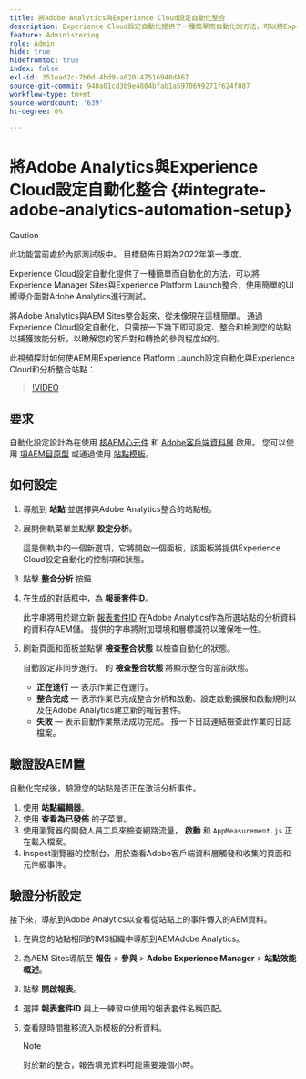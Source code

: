 ```yaml
---
title: 將Adobe Analytics與Experience Cloud設定自動化整合
description: Experience Cloud設定自動化提供了一種簡單而自動化的方法，可以將Experience Manager Sites與Experience Platform Launch整合，使用簡單的UI嚮導介面對Adobe Analytics進行測試。 瞭解如何在您自己的站點上使用自動設定。
feature: Administering
role: Admin
hide: true
hidefromtoc: true
index: false
exl-id: 351ead2c-7b0d-4bd9-a020-47516948d467
source-git-commit: 940a01cd3b9e4804bfab1a5970699271f624f087
workflow-type: tm+mt
source-wordcount: '639'
ht-degree: 0%

---
```


# 將Adobe Analytics與Experience Cloud設定自動化整合 {#integrate-adobe-analytics-automation-setup}

>[!CAUTION]
>
> 此功能當前處於內部測試版中。 目標發佈日期為2022年第一季度。

Experience Cloud設定自動化提供了一種簡單而自動化的方法，可以將Experience Manager Sites與Experience Platform Launch整合，使用簡單的UI嚮導介面對Adobe Analytics進行測試。

將Adobe Analytics與AEM Sites整合起來，從未像現在這樣簡單。 通過Experience Cloud設定自動化，只需按一下幾下即可設定、整合和檢測您的站點以捕獲效能分析，以瞭解您的客戶對和轉換的參與程度如何。

此視頻探討如何使AEM用Experience Platform Launch設定自動化與Experience Cloud和分析整合站點：

>[!VIDEO](https://video.tv.adobe.com/v/339605/?quality=12)

## 要求

自動化設定設計為在使用 [核AEM心元件](https://experienceleague.adobe.com/docs/experience-manager-core-components/using/introduction.html?lang=zh-Hant) 和 [Adobe客戶端資料層](https://experienceleague.adobe.com/docs/experience-manager-core-components/using/developing/data-layer/overview.html) 啟用。 您可以使用 [項AEM目原型](https://experienceleague.adobe.com/docs/experience-manager-core-components/using/developing/archetype/overview.html) 或通過使用 [站點模板](/help/journey-sites/quick-site/create-site.md)。

## 如何設定

1. 導航到 **站點** 並選擇與Adobe Analytics整合的站點根。
1. 展開側軌菜單並點擊 **設定分析**。

   這是側軌中的一個新選項，它將開啟一個面板，該面板將提供Experience Cloud設定自動化的控制項和狀態。
1. 點擊 **整合分析** 按鈕
1. 在生成的對話框中，為 **報表套件ID**。

   此字串將用於建立新 [報表套件ID](https://experienceleague.adobe.com/docs/analytics/admin/manage-report-suites/new-report-suite/t-create-a-report-suite.html?lang=en) 在Adobe Analytics作為所選站點的分析資料的資料存AEM儲。 提供的字串將附加環境和層標識符以確保唯一性。

1. 刷新頁面和面板並點擊 **檢查整合狀態** 以檢查自動化的狀態。

   自動設定非同步進行。 的 **檢查整合狀態** 將顯示整合的當前狀態。

   * **正在進行**  — 表示作業正在運行。
   * **整合完成**  — 表示作業已完成整合分析和啟動、設定啟動擴展和啟動規則以及在Adobe Analytics建立新的報告套件。
   * **失敗**  — 表示自動作業無法成功完成。 按一下日誌連結檢查此作業的日誌檔案。

## 驗證設AEM置

自動化完成後，驗證您的站點是否正在激活分析事件。

1. 使用 **站點編輯器**。
1. 使用 **查看為已發佈** 的子菜單。
1. 使用瀏覽器的開發人員工具來檢查網路流量， **啟動** 和 `AppMeasurement.js` 正在載入檔案。
1. Inspect瀏覽器的控制台，用於查看Adobe客戶端資料層觸發和收集的頁面和元件級事件。

## 驗證分析設定

接下來，導航到Adobe Analytics以查看從站點上的事件傳入的AEM資料。

1. 在與您的站點相同的IMS組織中導航到AEMAdobe Analytics。
1. 為AEM Sites導航至 **報告** > **參與** > **Adobe Experience Manager** > **站點效能概述**。
1. 點擊 **開啟報表**。
1. 選擇 **報表套件ID** 與上一練習中使用的報表套件名稱匹配。
1. 查看隨時間推移流入新模板的分析資料。

   >[!NOTE]
   >
   > 對於新的整合，報告填充資料可能需要幾個小時。
